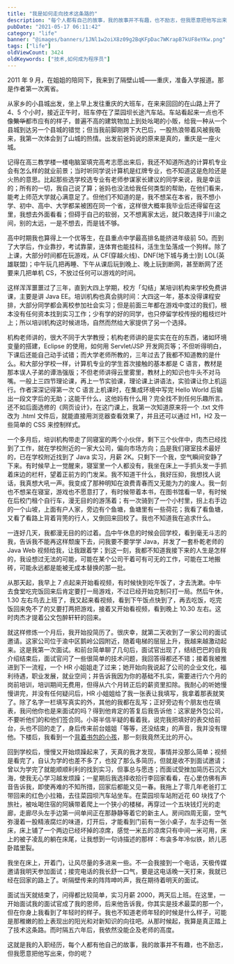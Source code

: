 ```yaml
---
title: "我是如何走向技术这条路的"
description: "每个人都有自己的故事，我的故事并不有趣，也不励志，但我愿意把他写出来，你的呢？"
pubDate: "2021-05-17 06:11:42"
category: "life"
banner: "@images/banners/1JNl1w2oiX8z09g2BqKFpDac7WKrapB7kUF8eYKw.png"
tags: ["life"]
oldViewCount: 3424
oldKeywords: ["技术,如何成为程序员"]
---
```


2011 年 9 月，在姐姐的陪同下，我来到了隔壁山城——重庆，准备入学报道。那是作者第一次离省。

从家乡的小县城出发，坐上早上发往重庆的大班车，在来来回回的在山路上开了 4、5 个小时，接近正午时，班车停在了菜园坝长途汽车站。车站看起来一点也不像~~繁华~~都市应有的样子，普遍不高的建筑物加上到处吆喝的小贩，给我一种从一个县城到达另一个县城的错觉；但当我前脚刚跨下大巴后，一股热浪带着风被我吸来，我第一次体会到了山城的热情。出发前爸妈说的原来是真的，重庆是一座火城。


记得在高三教学楼一楼电脑室填完高考志愿出来后，我还不知道所选的计算机专业会有怎么样的就业前景；当时听同学说计算机是红牌专业，也不知道这是危险还是火热的意思。比起那些选学校选专业有老师参谋家长建议的同学来说，我是幸运的；所有的一切，我自己说了算；爸妈也没法给我任何类型的帮助，在他们看来，能考上师范大学就心满意足了。但他们不知道的是，我不想呆在本省，我不想小学、初中、高中、大学都呆被困在同一个省，这样很大概率我毕业后还得留在这里，我想去外面看看；但碍于自己的软弱，又不想离家太远，就只敢选择于川渝之间，别的太远，一是不想去，而是钱不够。


高中时期我也算得上一个优等生，在县重点中学最高排名能挤进年级前 50。而到了大学后，作业靠抄，考试靠蒙，连体育也能挂科，活生生坠落成一个狗样。除了上课，大部分时间都在玩游戏，从 CF(穿越火线)、DNF(地下城与勇士)到 LOL(英雄联盟)；中午玩几把再睡、下午从课后玩到晚上、晚上玩到断网，甚至断网了还要来几把单机 CS，不放过任何可以游戏的时间。


这样浑浑噩噩过了三年，直到大四上学期，校方「勾结」某培训机构来学校免费讲课，主要是讲 Java EE。培训机构也真会挑时间：大四这一年，基本没得课程安排，大部分同学都会离校参加社会实习；但是前面三年都在游戏中度过的我们，根本没有任何资本找到实习工作；少有学的好的同学，也只停留学校传授的粗枝烂叶上；所以培训机构这时候进场，自然而然给大家提供了另一个选择。


机构老师讲的，很大不同于大学教授；机构老师讲的是实实在在的东西，诸如环境变量的搭建，Eclipse 的使用，如何用 Servlet/JSP 开发网页等；不但听得明白，下课后还能自己动手试错；而大学老师所教的，三年过去了我都不知道教的是什么。和大部分学校一样，计算机专业的学生首次接触的基本都是 C 语言，教材是那本误人子弟的谭浩强版；不但老师讲得云里雾里，教材上的知识也牛头不对马嘴。一般上三四节理论课，再上一节实验课，理论课上讲语法，实验课让你上机运行。作者深深记得第一次 C 语言上机课时，在集成环境中写完 Hello World 后输出一段文字后的无助；这能干什么，这他妈有什么用？完全找不到任何乐趣所言。还不如后面选修的《网页设计》，在这门课上，我第一次知道原来将一个 .txt 文件改为 .html 文件后，就能直接用浏览器查看效果了，并且还可以通过 H1，H2 及一些简单的 CSS 来控制样式。

一个多月后，培训机构带走了同寝室的两个小伙伴，剩下三个伙伴中，肉杰已经找到了工作，就在学校附近的一家大公司，偏向市场方向；[鸟](https://sppan24.github.io/)是我们寝室技术最好的，已在学校附近找到了 Java 实习，月薪 2K。只剩下一个我，空气瞬间安静了下来。有时候早上一觉醒来，寝室里一个人都没有，我坐在床上一手抓头发一手抓着床边的栏杆，望着正前方的门发呆。我不知道干什么，我好压抑，我想找人说话，我真想大吼一声。我变成了那种明知在浪费青春而又无能为力的废人。我一刻也不想呆在寝室，游戏也不愿意打了，有时候带着本书，在图书馆看一早，有时候在后校门租个自行车，漫无目的的游荡着；有一次骑到了一个小村里，拐上右手边的一个山坡，上面有户人家，旁边有个鱼塘，鱼塘里有一些荷花；我看了看鱼塘，又看了看路上背着背篼的行人，又倒回来回校了。我也不知道我在追求什么。

一连好几天，我都漫无目的的过着。[鸟](https://sppan24.github.io/)中午休息的时候会回学校，看到毫无斗志的我，告诉我不能再这样颓废下去，问我要不要学学 Java，并发了一套朴乾老师的 Java Web 视频给我，让我跟着学；到这一刻，我都不知道我接下来的人生是怎样的，我设想过无法的可能，可能在某个公司干着可有可无的工作，可能在工地搬砖，可能永远都是能被无成本替换的那一批。

从那天起，我早上 7 点起来开始看视频，有时候快到吃午饭了，才去洗漱。中午去食堂吃完饭回来后肯定要打一局游戏，不过已经开始克制只打一局。然后午休，1.30 左右鸟去上班了，我又起来看视频，看到下午饭点快到了，再去吃饭，吃完饭回来免不了的又要打两把游戏，接着又开始看视频，看到晚上 10.30 左右。这时肉杰才提着公文包醉轩轩的回来。

就这样修炼一个月后，我开始投简历了。很庆幸，就第二天收到了一家公司的面试邀请。这家公司位于渝中区鹅岭公园附近，随着电梯的层层上升，我越来越激动起来。这是我第一次面试。和前台简单聊了几句后，面试官出现了，结结巴巴的自我介绍结束后，面试官问了一些很简单的技术问题，我回答得都还不错；接着我被推进到下一流程，一个 HR 小姐姐走了过来；她开始向我说起了公司的企业文化，福利待遇，职业发展，就业空间；并告诉我因为你的基础不扎实，需要进行六个月的岗前培训，培训期间无费用，但得从六个月转正后的薪资里扣除。我耐心的听她慢慢讲完，并没有任何疑问后，HR 小姐姐给了我一张表让我填写，我拿着那表就笑了。除了名字一栏填写真实的外，其他的我都在乱写；正好旁边有个朋友也在填表，我问他你也是来面试的吗？得到他肯定的答复后我告诉他：这家是外包公司，不要听他们的和他们签合同。小哥半信半疑的看着我，说完我把填好的表交给前台，头也不回的走了，身后传来前台姐姐「等等，还没结束」的声音，我并没有理他。下楼后，我看到一个[背着书包的小孩](https://images.godruoyi.com/posts/202105/17/qV788OmEZhe62AGUNXDIgfpP07XRxIkuozDUVgVu.png)，那一刻我竟然无比的开心。

回到学校后，慢慢又开始烦躁起来了，天真的我才发现，事情并没那么简单；视频是看完了，自认为学的也差不多了，也投了那么多简历，但就是收不到面试邀请；曾以为学完了就能顺顺利利的找到实习，但事总与愿违；而面试受挫加简历石沉大海，使我无心学习越发烦躁；一星期后我选择收拾行李回家看看，在心里仿佛有声音告诉我，即使再难的不知所措，回家后都能又见一春。我拖上了零几年老爸打工带回来的红色小拉箱，去往菜园坝汽车站坐车。在菜园坝车站附近花 60 块找了个旅社，被吆喝住宿的阿姨带着爬上一个狭小的楼梯，再穿过一个五块钱灯光的走廊，走廊尽头左手边第一间单间正在那静静等着它的新主人。房间四周无窗，空气弥漫着一股精液腐烂的味道，灯开后，才能看到门前有一张小桌子，左手边有一张床，床上铺了一个两边已经坏掉的凉席，感觉一米五的凉席只有中间一米可用，床上的被子凌乱的躺在床尾，让我想到一句诗描述的那样：布衾多年冷似铁，娇儿恶卧踏里裂。

我坐在床上，开着门，让风尽量的多进来一些。不一会我接到一个电话，天极传媒邀请我明天参加面试；接完电话的我长舒一口气，要是这电话晚一天打来，我就已经在回家的路上了。听隔壁传来的阵阵呻吟声，我在期待着明天的面试。

面试当天就结束了，问得都比较简单，实习月薪 2000，两天后上班。在这里，一开始面试我的面试官成了我的恩师，后来他告诉我，你其实是技术最菜的那一个，但在你身上我看到了年轻时的样子。我也不知道老师年轻的时候是什么样子，可能是那稚嫩的脸上表现出的阳光和对新知识的向往吧。从那时候起，我算是真正踏上了技术这条路。而时隔五六年后，我依然没能企及老师的高度。

这就是我的入职经历，每个人都有他自己的故事，我的故事并不有趣，也不励志，但我愿意把他写出来，你的呢？
